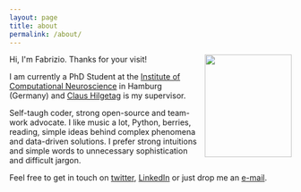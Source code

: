 ```yaml
---
layout: page
title: about
permalink: /about/
---
```


<img align="right" src="{{site.baseurl}}/images/profile-pixels.png" width="155" height="184">

Hi, I'm Fabrizio. Thanks for your visit!

I am currently a PhD Student at the [Institute of Computational Neuroscience](https://www.uke.de/english/departments-institutes/institutes/computational-neuroscience/research/index.html) in Hamburg (Germany) and [Claus Hilgetag](https://scholar.google.com/citations?user=qceKVpYAAAAJ&hl=en) is my supervisor.

Self-taugh coder, strong open-source and team-work advocate.
I like music a lot, Python, berries, reading, simple ideas behind complex phenomena and data-driven solutions.
I prefer strong intuitions and simple words to unnecessary sophistication and difficult jargon.

Feel free to get in touch on [twitter](https://twitter.com/fabridamicelli), [LinkedIn](https://www.linkedin.com/in/fabridamicelli) or just drop me an [e-mail](mailto:f.damicelli@uke.de).
